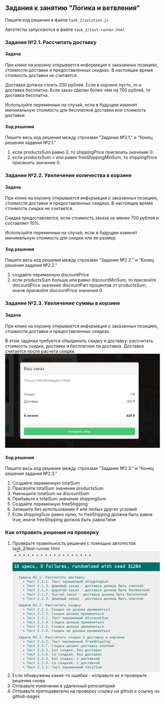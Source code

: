 ## Задания к занятию "Логика и ветвления"
Пишите код решения в файле `task_2/solution.js`

Автотесты запускаются в файле `task_2/test-runner.html`

### Задание №2.1. Рассчитать доставку
#### Задача
При клике на корзину открывается информация о заказанных позициях, 
стоимости доставки и предоставленных скидках.
В настоящее время стоимость доставки не считается.

Доставка должна стоить 200 рублей.
Если в корзине пусто, то и доставка бесплатна.
Если заказ сделан более чем на 700 рублей, то доставка бесплатна.

Используйте переменные на случай, если в будущем изменят минимальную 
стоимость для бесплатной доставки или стоимость доставки.

#### Ход решения
Пишите весь код решения между строками 
"Задание №2.1." и 
"Конец решения задания №2.1."
1. если productsSum равно 0, то shippingPrice присвоить значение 0;
2. если productsSum > или равен freeShippingMinSum,
то shippingPrice присвоить значение 0.

### Задание №2.2. Увеличение количества в корзине
#### Задача
При клике на корзину открывается информация о заказанных позициях, 
стоимости доставки и предоставленных скидках.
В настоящее время стоимость скидки не считается.

Скидка предоставляется, если стоимость заказа не менее 700 рублей и составляет 10%.

Используйте переменные на случай, если в будущем изменят минимальную 
стоимость для скидки или ее размер.

#### Ход решения
Пишите весь код решения между строками 
"Задание №2.2." и 
"Конец решения задания №2.2."
1. создайте переменную discountPrice
2. если productsSum больше или равно discountMinSum,
то присвойте discountPrice значение discountPart процентов от productsSum,
иначе присвойте discountPrice значения 0

### Задание №2.3. Увеличение суммы в корзине
#### Задача
При клике на корзину открывается информация о заказанных позициях, 
стоимости доставки и предоставленных скидках.

В этом задании требуется объединить скидку и доставку: 
рассчитать стоимость скидки,  доставки и бесплатная ли доставка.
Доставка считается после расчета скидки.
![](../readme-img/task_2/cart.png)

#### Ход решения
Пишите весь код решения между строками
"Задание №2.3." и 
"Конец решения задания №2.3."
1. Создайте переменную totalSum
2. Присвойте totalSum значение productsSum
3. Уменьшите totalSum на discountSum
4. Прибавьте к totalSum значение shippingSum
5. Создайте переменную freeShipping
6. Запишите без использования if или любых других условий
7. Если shippingSum равно нулю, 
то freeShipping должна быть равна true, 
иначе freeShipping должна быть равна false

### Как отправить решения на проверку
1. Проверьте правильность решения с помощью автотестов task_2/test-runner.html
![](../readme-img/task_2/test-success.png)
2. Если обнаружены какие-то ошибки - исправьте их и проверьте решение снова
3. Отправьте изменения в удаленный репозиторий
4. Отправьте преподавателю на проверку ссылку на github и ссылку на github-pages 
